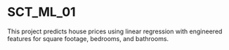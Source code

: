 # SCT_ML_01
This project predicts house prices using linear regression with engineered features for square footage, bedrooms, and bathrooms.
